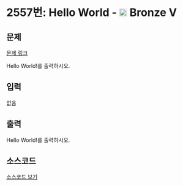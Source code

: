 # 2557번: Hello World - <img src="https://static.solved.ac/tier_small/1.svg" style="height:20px" /> Bronze V

<!-- performance -->

<!-- 문제 제출 후 깃허브에 푸시를 했을 때 제출한 코드의 성능이 입력될 공간입니다.-->

<!-- end -->

## 문제

[문제 링크](https://boj.kr/2557)


<p>
Hello World!를 출력하시오.</p>



## 입력


없음

## 출력


Hello World!를 출력하시오.

## 소스코드

[소스코드 보기](Hello%20World.py)